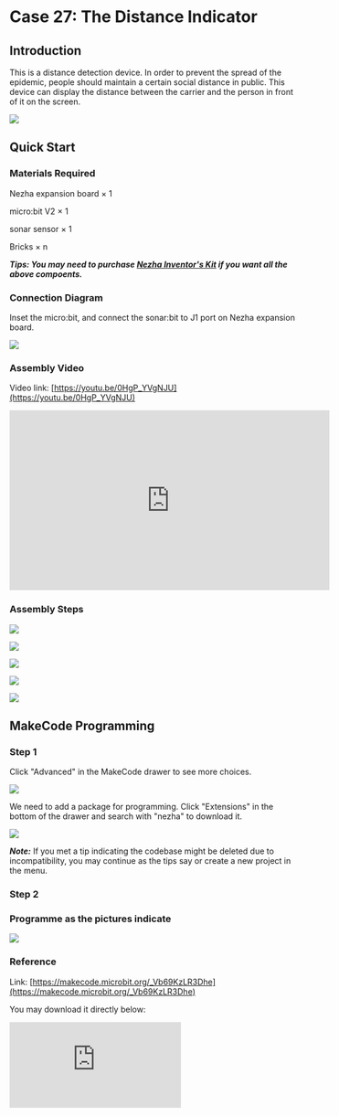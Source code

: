 # Case 27: The Distance Indicator

## Introduction

This is a distance detection device. In order to prevent the spread of the epidemic, people should maintain a certain social distance in public. This device can display the distance between the carrier and the person in front of it on the screen.

![](./images/case_27_01.png)

## Quick Start



### Materials Required


Nezha expansion board × 1

micro:bit V2 × 1

sonar sensor  × 1

Bricks × n

***Tips: You may need to purchase [Nezha Inventor's Kit](https://www.elecfreaks.com/nezha-inventor-s-kit-for-micro-bit-without-micro-bit-board.html) if you want all the above compoents.***

### Connection Diagram

Inset the micro:bit, and connect the sonar:bit to J1 port on Nezha expansion board.


![](./images/case_27_03.png)



### Assembly Video


Video link: [https://youtu.be/0HgP_YVgNJU](https://youtu.be/0HgP_YVgNJU)

<iframe width="560" height="315" src="https://www.youtube.com/embed/0HgP_YVgNJU" title="YouTube video player" frameborder="0" allow="accelerometer; autoplay; clipboard-write; encrypted-media; gyroscope; picture-in-picture" allowfullscreen></iframe>


### Assembly Steps

![](./images/case_step_27_01.png)

![](./images/case_step_27_02.png)

![](./images/case_step_27_03.png)

![](./images/case_step_27_04.png)

![](./images/case_step_27_05.png)


## MakeCode Programming



### Step 1


Click "Advanced" in the MakeCode drawer to see more choices.

![](./images/case_01_10.png)




We need to add a package for programming. Click "Extensions" in the bottom of the drawer and search with "nezha" to download it.

![](./images/case_03_09.png)

***Note:*** If you met a tip indicating the codebase might be deleted due to incompatibility, you may continue as the tips say or create a new project in the menu.

### Step 2


### Programme as the pictures indicate


![](./images/case_27_10.png)



### Reference

Link: [https://makecode.microbit.org/_Vb69KzLR3Dhe](https://makecode.microbit.org/_Vb69KzLR3Dhe)

You may download it directly below:

<div
    style={{
        position: 'relative',
        paddingBottom: '60%',
        overflow: 'hidden',
    }}
>
    <iframe
        src="https://makecode.microbit.org/_Vb69KzLR3Dhe"
        frameborder="0"
        sandbox="allow-popups allow-forms allow-scripts allow-same-origin"
        style={{
            position: 'absolute',
            width: '100%',
            height: '100%',
        }}
    />
</div>


### Result
After powering on, the detected distance displays on the micro:bit.

![](./images/case-gif-27.gif)
